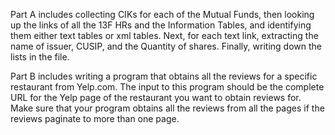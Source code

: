 Part A includes collecting CIKs for each of the Mutual Funds, then looking up the links of all the 13F HRs and the Information Tables, and identifying them either text tables or xml tables. Next, for each text link, extracting the name of issuer, CUSIP, and the Quantity of shares. Finally, writing down the lists in the file.

Part B includes writing a program that obtains all the reviews for a specific restaurant from Yelp.com. The input to this program should be the complete URL for the Yelp page of the restaurant you want to obtain reviews for. Make sure that your program obtains all the reviews from all the pages if the reviews paginate to more than one page.
